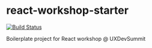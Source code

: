 react-workshop-starter
====

[![Build Status](https://travis-ci.org/danecando/react-workshop-starter.svg)](https://travis-ci.org/danecando/react-workshop-starter)

Boilerplate project for React workshop @ UXDevSummit

